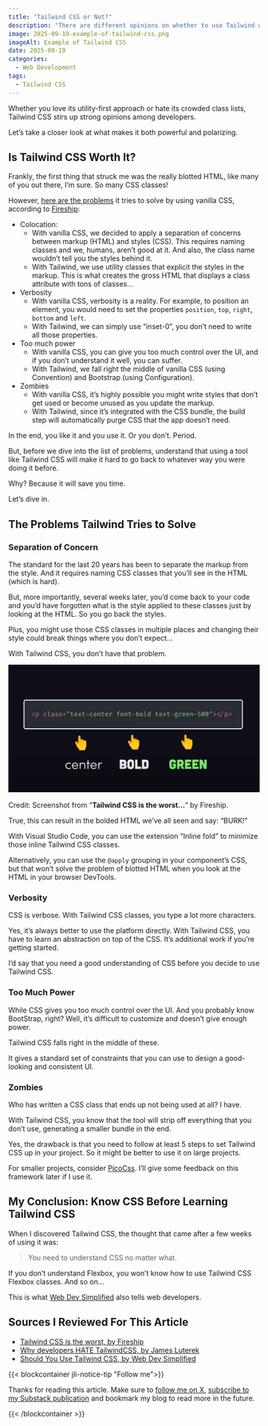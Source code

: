 ```yaml
---
title: "Tailwind CSS or Not?"
description: "There are different opinions on whether to use Tailwind or not."
image: 2025-09-19-example-of-tailwind-css.png
imageAlt: Example of Tailwind CSS
date: 2025-09-19
categories:
  - Web Development
tags:
  - Tailwind CSS
---
```


Whether you love its utility-first approach or hate its crowded class lists, Tailwind CSS stirs up strong opinions among developers.

Let’s take a closer look at what makes it both powerful and polarizing.

## Is Tailwind CSS Worth It?

Frankly, the first thing that struck me was the really blotted HTML, like many of you out there, I’m sure. So many CSS classes!

However, [here are the problems](https://www.youtube.com/watch?v=lHZwlzOUOZ4) it tries to solve by using vanilla CSS, according to [Fireship](https://www.youtube.com/@Fireship):

- Colocation:
  - With vanilla CSS, we decided to apply a separation of concerns between markup (HTML) and styles (CSS). This requires naming classes and we, humans, aren’t good at it. And also, the class name wouldn’t tell you the styles behind it.
  - With Tailwind, we use utility classes that explicit the styles in the markup. This is what creates the gross HTML that displays a class attribute with tons of classes…
- Verbosity
  - With vanilla CSS, verbosity is a reality. For example, to position an element, you would need to set the properties `position`, `top`, `right`, `bottom` and `left`.
  - With Tailwind, we can simply use “inset-0”, you don’t need to write all those properties.
- Too much power
  - With vanilla CSS, you can give you too much control over the UI, and if you don’t understand it well, you can suffer.
  - With Tailwind, we fall right the middle of vanilla CSS (using Convention) and Bootstrap (using Configuration).
- Zombies
  - With vanilla CSS, it’s highly possible you might write styles that don’t get used or become unused as you update the markup.
  - With Tailwind, since it’s integrated with the CSS bundle, the build step will automatically purge CSS that the app doesn’t need.

In the end, you like it and you use it. Or you don’t. Period.

But, before we dive into the list of problems, understand that using a tool like Tailwind CSS will make it hard to go back to whatever way you were doing it before.

Why? Because it will save you time.

Let’s dive in.

## The Problems Tailwind Tries to Solve

### Separation of Concern

The standard for the last 20 years has been to separate the markup from the style. And it requires naming CSS classes that you’ll see in the HTML (which is hard).

But, more importantly, several weeks later, you’d come back to your code and you’d have forgotten what is the style applied to these classes just by looking at the HTML. So you go back the styles.

Plus, you might use those CSS classes in multiple places and changing their style could break things where you don’t expect…

With Tailwind CSS, you don’t have that problem.

![Screenshot from “**Tailwind CSS is the worst…**” by Fireship.](2025-09-19-example-of-tailwind-css.png)

Credit: Screenshot from “**Tailwind CSS is the worst…**” by Fireship.

True, this can result in the bolded HTML we’ve all seen and say: “BURK!”

With Visual Studio Code, you can use the extension “Inline fold” to minimize those inline Tailwind CSS classes.

Alternatively, you can use the `@apply` grouping in your component’s CSS, but that won’t solve the problem of blotted HTML when you look at the HTML in your browser DevTools.

### Verbosity

CSS is verbose. With Tailwind CSS classes, you type a lot more characters.

Yes, it’s always better to use the platform directly. With Tailwind CSS, you have to learn an abstraction on top of the CSS. It’s additional work if you’re getting started.

I’d say that you need a good understanding of CSS before you decide to use Tailwind CSS.

### Too Much Power

While CSS gives you too much control over the UI. And you probably know BootStrap, right? Well, it’s difficult to customize and doesn’t give enough power.

Tailwind CSS falls right in the middle of these.

It gives a standard set of constraints that you can use to design a good-looking and consistent UI.

### Zombies

Who has written a CSS class that ends up not being used at all? I have.

With Tailwind CSS, you know that the tool will strip off everything that you don’t use, generating a smaller bundle in the end.

Yes, the drawback is that you need to follow at least 5 steps to set Tailwind CSS up in your project. So it might be better to use it on large projects.

For smaller projects, consider [PicoCss](https://picocss.com/). I’ll give some feedback on this framework later if I use it.

## My Conclusion: Know CSS Before Learning Tailwind CSS

When I discovered Tailwind CSS, the thought that came after a few weeks of using it was:

> You need to understand CSS no matter what.

If you don’t understand Flexbox, you won’t know how to use Tailwind CSS Flexbox classes. And so on…

This is what [Web Dev Simplified](https://www.youtube.com/@WebDevSimplified) also tells web developers.

## Sources I Reviewed For This Article

- [Tailwind CSS is the worst, by Fireship](https://www.youtube.com/watch?v=lHZwlzOUOZ4)
- [Why developers HATE TailwindCSS, by James Luterek](https://www.youtube.com/watch?v=mznsLAWVnOI)
- [Should You Use Tailwind CSS, by Web Dev Simplified](https://www.youtube.com/watch?v=hdGsFpZ0J2E)

{{< blockcontainer jli-notice-tip "Follow me">}}

Thanks for reading this article. Make sure to [follow me on X](https://x.com/LitzlerJeremie), [subscribe to my Substack publication](https://iamjeremie.substack.com/) and bookmark my blog to read more in the future.

{{< /blockcontainer >}}
